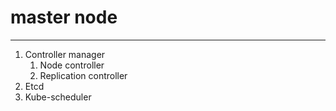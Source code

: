 
# master node 
---------------
1. Controller manager 
    1. Node controller
    2.   Replication controller 
2. Etcd 
3. Kube-scheduler
